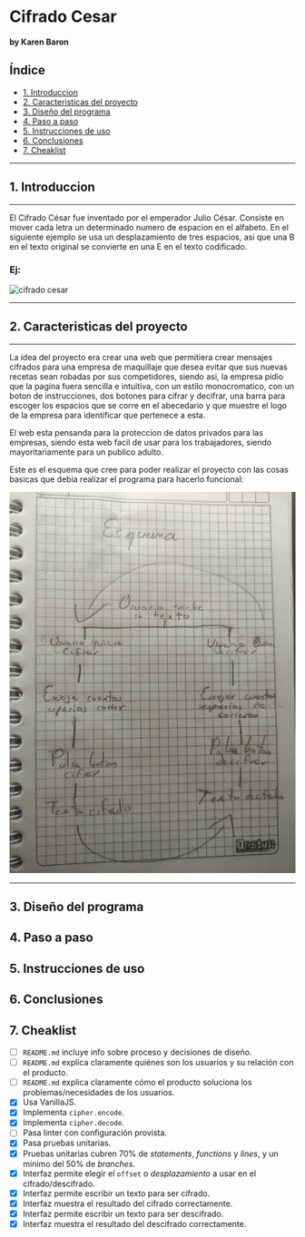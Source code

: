 # Cifrado Cesar
**by Karen Baron**

## Índice

* [1. Introduccion](#1-introduccion)
* [2. Caracteristicas del proyecto](#2-caracteristicas-del-proyecto)
* [3. Diseño del programa](#3-diseño-del-programa)
* [4. Paso a paso](#4-paso-a-paso)
* [5. Instrucciones de uso](#5-instrucciones-de-uso)
* [6. Conclusiones](#6-conclusiones)
* [7. Cheaklist](#7-cheaklist)

                
----

## 1. Introduccion
-------------

El Cifrado César fue inventado por el emperador Julio César. Consiste en mover cada letra un determinado numero de espacion en el alfabeto. En el siguiente ejemplo se usa un desplazamiento de tres espacios, asi que una B en el texto original se convierte en una E en el texto codificado.

### Ej:

![cifrado cesar](https://upload.wikimedia.org/wikipedia/commons/thumb/2/2b/Caesar3.svg/1920px-Caesar3.svg.png)


-------------


## 2. Caracteristicas del proyecto

-------------

La idea del proyecto era crear una web que permitiera crear mensajes cifrados para una empresa de maquillaje que desea evitar que sus nuevas recetas sean robadas por sus competidores, siendo asi, la empresa pidio que la pagina fuera sencilla e intuitiva, con un estilo monocromatico, con un boton de instrucciones, dos botones para cifrar y decifrar, una barra para escoger los espacios que se corre en el abecedario y que muestre el logo de la empresa para identificar que pertenece a esta.

El web esta pensanda para la proteccion de datos privados para las empresas, siendo esta web facil de usar para los trabajadores, siendo mayoritariamente para un publico adulto.

Este es el esquema que cree para poder realizar el proyecto con las cosas basicas que debia realizar el programa para hacerlo funcional:

![esquema proyecto](img/esquema.jpg)

-------------

## 3. Diseño del programa

## 4. Paso a paso

## 5. Instrucciones de uso

## 6. Conclusiones

## 7. Cheaklist

* [ ] `README.md` incluye info sobre proceso y decisiones de diseño.
* [ ] `README.md` explica claramente quiénes son los usuarios y su relación con
  el producto.
* [ ] `README.md` explica claramente cómo el producto soluciona los
  problemas/necesidades de los usuarios.
* [X] Usa VanillaJS.
* [X] Implementa `cipher.encode`.
* [X] Implementa `cipher.decode`.
* [ ] Pasa linter con configuración provista.
* [X] Pasa pruebas unitarias.
* [X] Pruebas unitarias cubren 70% de _statements_, _functions_ y _lines_, y un
  mínimo del 50% de _branches_.
* [X] Interfaz permite elegir el `offset` o _desplazamiento_ a usar en el
  cifrado/descifrado.
* [X] Interfaz permite escribir un texto para ser cifrado.
* [X] Interfaz muestra el resultado del cifrado correctamente.
* [X] Interfaz permite escribir un texto para ser descifrado.
* [X] Interfaz muestra el resultado del descifrado correctamente.